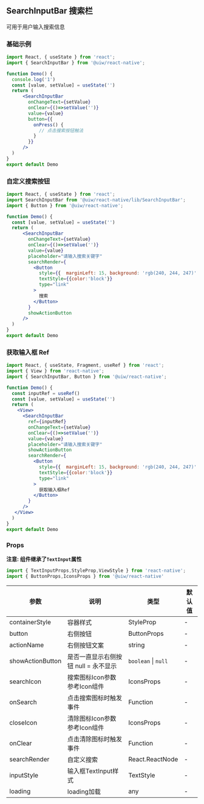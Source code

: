 SearchInputBar 搜索栏
---

可用于用户输入搜索信息

<!-- ![](https://user-images.githubusercontent.com/66067296/140004397-65ffc69e-a79f-425d-9d75-2928c125e5c8.gif) -->
<!--rehype:style=zoom: 33%;float: right; margin-left: 15px;-->


### 基础示例
```jsx mdx:preview&background=#bebebe29
import React, { useState } from 'react';
import { SearchInputBar } from '@uiw/react-native';

function Demo() {
  console.log('1')
  const [value, setValue] = useState('')
  return (
      <SearchInputBar
        onChangeText={setValue}
        onClear={()=>setValue('')}
        value={value}
        button={{
          onPress() {
            // 点击搜索按钮触法
          }
        }}
      />
  )
}
export default Demo
```

### 自定义搜索按钮
```jsx mdx:preview&background=#bebebe29
import React, { useState } from 'react';
import SearchInputBar from '@uiw/react-native/lib/SearchInputBar';
import { Button } from '@uiw/react-native';

function Demo() {
  const [value, setValue] = useState('')
  return (
      <SearchInputBar
        onChangeText={setValue}
        onClear={()=>setValue('')}
        value={value}
        placeholder="请输入搜索关键字"
        searchRender={
          <Button
            style={{  marginLeft: 15, background: 'rgb(240, 244, 247)' }}
            textStyle={{color:'block'}}
            type="link"
          >
            搜索
          </Button>
        }
        showActionButton
      />
  )
}
export default Demo
```


### 获取输入框 Ref
```jsx mdx:preview&background=#bebebe29
import React, { useState, Fragment, useRef } from 'react';
import { View } from 'react-native';
import { SearchInputBar, Button } from '@uiw/react-native';

function Demo() {
  const inputRef = useRef()
  const [value, setValue] = useState('')
  return (
    <View>
      <SearchInputBar
        ref={inputRef}
        onChangeText={setValue}
        onClear={()=>setValue('')}
        value={value}
        placeholder="请输入搜索关键字"
        showActionButton
        searchRender={
          <Button
            style={{  marginLeft: 15, background: 'rgb(240, 244, 247)' }}
            textStyle={{color:'block'}}
            type="link"
          >
            获取输入框Ref
          </Button>
        }
      />
   </View>
  )
}
export default Demo
```

### Props
**注意: 组件继承了```TextInput```属性**

```js
import { TextInputProps,StyleProp,ViewStyle } from 'react-native';
import { ButtonProps,IconsProps } from '@uiw/react-native'
```

| 参数 | 说明 | 类型 | 默认值 |
|------|------|-----|------|
| containerStyle | 容器样式 | StyleProp<ViewStyle> | - |
| button | 右侧按钮 | ButtonProps | - |
| actionName | 右侧按钮文案 | string | - |
| showActionButton | 是否一直显示右侧按钮 null = 永不显示 | `boolean` \| `null` | - |
| searchIcon | 搜索图标Icon参数 参考Icon组件 | IconsProps | - |
| onSearch | 点击搜索图标时触发事件 | Function | - |
| closeIcon | 清除图标Icon参数 参考Icon组件 | IconsProps | - |
| onClear | 点击清除图标时触发事件 | Function | - |
| searchRender | 自定义搜索 | React.ReactNode | - |
| inputStyle | 输入框TextInput样式 | TextStyle | - |
| loading | loading加载 | any | - |


